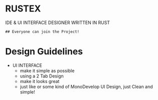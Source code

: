 # RUSTEX
IDE &amp; UI INTERFACE DESIGNER WRITTEN IN RUST

    ## Everyone can join the Project!

# Design Guidelines
  
  + UI INTERFACE
    + make it simple as possible
    + using a 2 Tab Design
    + make it looks great
    + just like or some kind of MonoDevelop UI Design, just Clean and simple!
